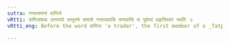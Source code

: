 ```yaml
---
sutra: गन्तव्यपण्यं वाणिजे
vRtti: वाणिजशब्द उत्तरपदे तत्पुरुषे समासे गन्तव्यवाचि पण्यवाचि च पूर्वपदं प्रकृतिस्वरं भवति ॥
vRtti_eng: Before the word वाणिज 'a trader', the first member of a _Tatpurusha_ preserves its accent, when it is a word specifying the place whither one has to go, or the ware in which one deals.

---
```

